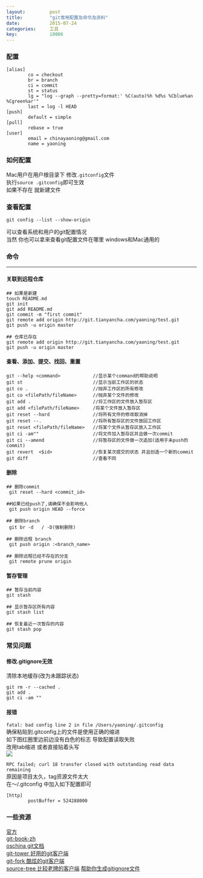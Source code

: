 ```yaml
---
layout: 		post
title:			"git常用配置及命令及资料"
date:			2015-07-24
categories:		工具
key: 			10006
---
```


### 配置
```    
[alias]
        co = checkout
        br = branch
        ci = commit
        st = status
        lg = "log --graph --pretty=format:' %C(auto)%h %d%s %Cblue%an %Cgreen%ar'"
        last = log -l HEAD
[push]
        default = simple
[pull]
        rebase = true
[user]
        email = chinayaoning@gmail.com
        name = yaoning
```
### 如何配置
Mac用户在用户根目录下 修改`.gitconfig`文件  
执行`source .gitconfig`即可生效    
如果不存在 就新建文件  

### 查看配置
```
git config --list --show-origin
```
可以查看系统和用户的git配置情况  
当然 你也可以拿来查看git配置文件在哪里 windows和Mac通用的

### 命令
----

#### 关联到远程仓库
```
## 如果是新建
touch README.md
git init
git add README.md
git commit -m "first commit"
git remote add origin http://git.tianyancha.com/yaoning/test.git
git push -u origin master

## 仓库已存在
git remote add origin http://git.tianyancha.com/yaoning/test.git
git push -u origin master
```

#### 查看、添加、提交、找回、重置

```
git --help <command>			//显示某个command的帮助说明
git st 							//显示当前工作区的状态
git co . 						//抛弃工作区的所有修改
git co <filePath/fileName> 		//抛弃某个文件的修改
git add . 						//将工作区的文件放入暂存区
git add <filePath/fileName> 	/将某个文件放入暂存区
git reset --hard				//将所有文件的修改取消掉 
git reset --. 					//将所有暂存区的文件放回工作区
git reset <filePath/fileName> 	//将某个文件从暂存区放入工作区
git ci -am""					//将文件加入暂存区并且做一次commit
git ci --amend					//将暂存区的文件做一次追加(适用于未push的commit)
git revert  <$id> 				//恢复某次提交的状态 并且创造一个新的commit
git diff						//查看不同
```
#### 删除
```
## 删除commit
 git reset --hard <commit_id>

##如果已经push了,请确保不会影响他人
 git push origin HEAD --force

## 删除branch
 git br -d   / -D(强制删除)

## 删除远程 branch
 git push origin :<branch_name>

## 删除远程已经不存在的分支
 git remote prune origin
```
#### 暂存管理
```
## 暂存当前内容
git stash 

## 显示暂存区所有内容
git stash list

## 恢复最近一次暂存的内容
git stash pop
```

### 常见问题
#### 修改.gitignore无效
清除本地缓存(改为未跟踪状态)
```
git rm -r --cached .
git add .
git ci -am ""
```
#### 报错
`fatal: bad config line 2 in file /Users/yaoning/.gitconfig`  
确保粘贴到.gitconfig上的文件是使用正确的缩进  
如下图红圈里边前边没有白色的标志 导致配置读取失败  
改用tab缩进 或者直接贴着头写  
![](http://77wdec.com1.z0.glb.clouddn.com/WX20180511-140530@2x.png)

`RPC failed; curl 18 transfer closed with outstanding read data remaining`  
原因是项目太久，tag资源文件太大  
在～/.gitconfig 中加入如下配置即可  
```
[http]
        postBuffer = 524288000
```

### 一些资源
[官方](https://git-scm.com/)  
[git-book-zh](https://git-scm.com/book/zh/v2)  
[oschina git文档](http://git.oschina.net/progit/)  
[git-tower 好用的git客户端](https://www.git-tower.com/)  
[git-fork 酷炫的git客户端](https://git-fork.com/)  
[source-tree 比较老牌的客户端](https://www.sourcetreeapp.com/)
[帮助你生成gitignore文件](https://www.gitignore.io/)

